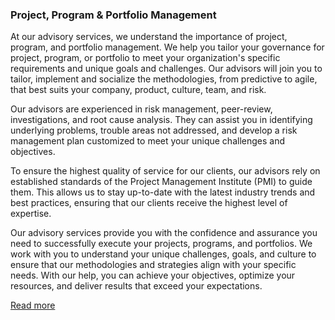 ### Project, Program & Portfolio Management

At our advisory services, we understand the importance of project, program, and portfolio management. We help you tailor your governance for project, program, or portfolio to meet your organization's specific requirements and unique goals and challenges. Our advisors will join you to tailor, implement and socialize the methodologies, from predictive to agile, that best suits your company, product, culture, team, and risk.

Our advisors are experienced in risk management, peer-review, investigations, and root cause analysis. They can assist you in identifying underlying problems, trouble areas not addressed, and develop a risk management plan customized to meet your unique challenges and objectives.

To ensure the highest quality of service for our clients, our advisors rely on established standards of the Project Management Institute (PMI) to guide them. This allows us to stay up-to-date with the latest industry trends and best practices, ensuring that our clients receive the highest level of expertise.

Our advisory services provide you with the confidence and assurance you need to successfully execute your projects, programs, and portfolios. We work with you to understand your unique challenges, goals, and culture to ensure that our methodologies and strategies align with your specific needs. With our help, you can achieve your objectives, optimize your resources, and deliver results that exceed your expectations.

[Read more](/service/projectmanagement.html)
